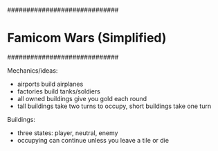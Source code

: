 #############################
# Famicom Wars (Simplified) #
#############################

 Mechanics/ideas:

* airports build airplanes
* factories build tanks/soldiers
* all owned buildings give you gold each round
* tall buildings take two turns to occupy, short buildings take one turn

Buildings:
* three states: player, neutral, enemy
* occupying can continue unless you leave a tile or die
